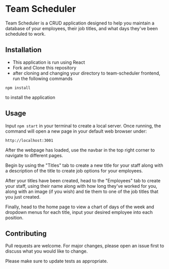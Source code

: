 # Team Scheduler

Team Scheduler is a CRUD application designed to help you maintain a database of your employees, their job titles, and what days they've been scheduled to work.

## Installation

- This application is run using React
- Fork and Clone this repository
- after cloning and changing your directory to team-scheduler frontend, run the following commands

```npm install```

to install the application

## Usage

Input ```npm start``` in your terminal to create a local server. Once running, the command will open a new page in your default web browser under:

```http://localhost:3001```

After the webpage has loaded, use the navbar in the top right corner to navigate to different pages.

Begin by using the "Titles" tab to create a new title for your staff along with a description of the title to create job options for your employees.

After your titles have been created, head to the "Employees" tab to create your staff, using their name along with how long they've worked for you, along with an image (if you wish) and tie them to one of the job titles that you just created.

Finally, head to the home page to view a chart of days of the week and dropdown menus for each title, input your desired employee into each position.

## Contributing
Pull requests are welcome. For major changes, please open an issue first to discuss what you would like to change.

Please make sure to update tests as appropriate.
